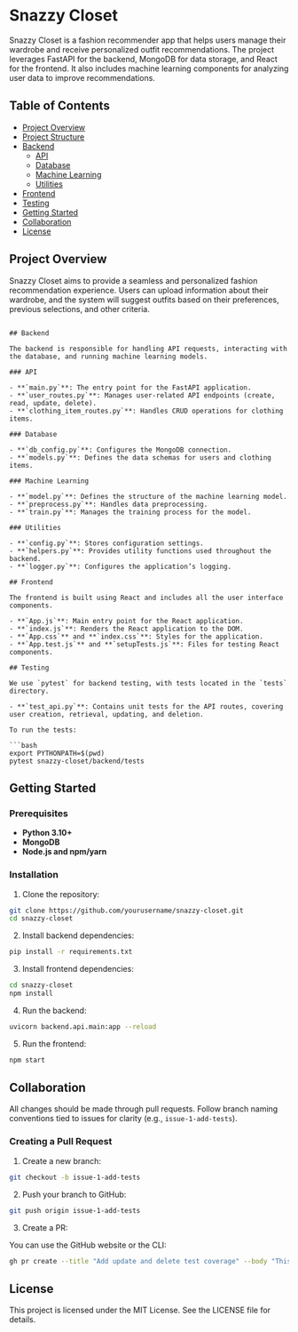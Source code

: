 # Snazzy Closet

Snazzy Closet is a fashion recommender app that helps users manage their wardrobe and receive personalized outfit recommendations. The project leverages FastAPI for the backend, MongoDB for data storage, and React for the frontend. It also includes machine learning components for analyzing user data to improve recommendations.

## Table of Contents

- [Project Overview](#project-overview)
- [Project Structure](#project-structure)
- [Backend](#backend)
  - [API](#api)
  - [Database](#database)
  - [Machine Learning](#machine-learning)
  - [Utilities](#utilities)
- [Frontend](#frontend)
- [Testing](#testing)
- [Getting Started](#getting-started)
- [Collaboration](#collaboration)
- [License](#license)

## Project Overview

Snazzy Closet aims to provide a seamless and personalized fashion recommendation experience. Users can upload information about their wardrobe, and the system will suggest outfits based on their preferences, previous selections, and other criteria.

<!-- AUTOMATED GHA OUTPUT FOR TREE SHOULD GO HERE AND REPLACE THIS PART AND LOOK PRETTY -->
```

## Backend

The backend is responsible for handling API requests, interacting with the database, and running machine learning models.

### API

- **`main.py`**: The entry point for the FastAPI application.
- **`user_routes.py`**: Manages user-related API endpoints (create, read, update, delete).
- **`clothing_item_routes.py`**: Handles CRUD operations for clothing items.

### Database

- **`db_config.py`**: Configures the MongoDB connection.
- **`models.py`**: Defines the data schemas for users and clothing items.

### Machine Learning

- **`model.py`**: Defines the structure of the machine learning model.
- **`preprocess.py`**: Handles data preprocessing.
- **`train.py`**: Manages the training process for the model.

### Utilities

- **`config.py`**: Stores configuration settings.
- **`helpers.py`**: Provides utility functions used throughout the backend.
- **`logger.py`**: Configures the application’s logging.

## Frontend

The frontend is built using React and includes all the user interface components.

- **`App.js`**: Main entry point for the React application.
- **`index.js`**: Renders the React application to the DOM.
- **`App.css`** and **`index.css`**: Styles for the application.
- **`App.test.js`** and **`setupTests.js`**: Files for testing React components.

## Testing

We use `pytest` for backend testing, with tests located in the `tests` directory.

- **`test_api.py`**: Contains unit tests for the API routes, covering user creation, retrieval, updating, and deletion.

To run the tests:

```bash
export PYTHONPATH=$(pwd)
pytest snazzy-closet/backend/tests
```

## Getting Started

### Prerequisites

- **Python 3.10+**
- **MongoDB**
- **Node.js and npm/yarn**

### Installation

1. Clone the repository:

```bash
git clone https://github.com/yourusername/snazzy-closet.git
cd snazzy-closet
```

2. Install backend dependencies:

```bash
pip install -r requirements.txt
```

3. Install frontend dependencies:

```bash
cd snazzy-closet
npm install
```

4. Run the backend:

```bash
uvicorn backend.api.main:app --reload
```

5. Run the frontend:

```bash
npm start
```

## Collaboration

All changes should be made through pull requests. Follow branch naming conventions tied to issues for clarity (e.g., `issue-1-add-tests`).

### Creating a Pull Request

1. Create a new branch:

```bash
git checkout -b issue-1-add-tests
```

2. Push your branch to GitHub:

```bash
git push origin issue-1-add-tests
```

3. Create a PR:

You can use the GitHub website or the CLI:

```bash
gh pr create --title "Add update and delete test coverage" --body "This PR adds tests for updating and deleting users via the API. Closes #1."
```

## License

This project is licensed under the MIT License. See the LICENSE file for details.
